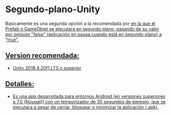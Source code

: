# Segundo-plano-Unity

Basicamente es una segunda opción a la recomendada por <a href="https://docs.unity3d.com/es/530/ScriptReference/Application-runInBackground.html" target="_blank"> en la que el Prefab o GameObjet se ejecutara en segundo plano, pasando de su valor por omisión "false" (aplicación en pausa cuando está en segundo plano) a "true".

## Version recomendada:

- Unity 2018.4.20f1 LTS o superior

## Detalles:

- Es una app desarrollada para entornos Android (en versiones superiores a 7.0 (Nougat)) con un temporizador de 30 segundos de ejemplo, que se ejecutara a pesar de cerrar, bloquear o minimizar la aplicación (.apk).
